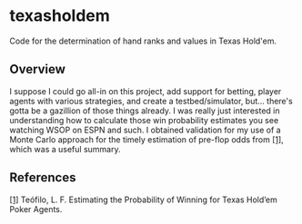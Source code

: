 # texasholdem
Code for the determination of hand ranks and values in Texas Hold'em. 

## Overview

I suppose I could go all-in on this project, add support for betting, player agents with various strategies, and create a 
testbed/simulator, but... there's gotta be a gazillion of those things already. I was really just interested in understanding 
how to calculate those win probability estimates you see watching WSOP on ESPN and such. I obtained validation for my use of a Monte Carlo 
approach for the timely estimation of pre-flop odds from [[1]](http://paginas.fe.up.pt/~niadr/PUBLICATIONS/LIACC_publications_2011_12/pdf/CN10_Estimating_Probability_Winning_LFT.pdf), 
which was a useful summary.

## References

[[1]](http://paginas.fe.up.pt/~niadr/PUBLICATIONS/LIACC_publications_2011_12/pdf/CN10_Estimating_Probability_Winning_LFT.pdf) Teófilo, L. F. Estimating the Probability of Winning for Texas Hold’em Poker Agents.
